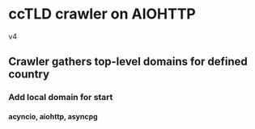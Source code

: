 # ccTLD crawler on AIOHTTP
v4
## Crawler gathers top-level domains for defined country
### Add local domain for start
#### acyncio, aiohttp, asyncpg